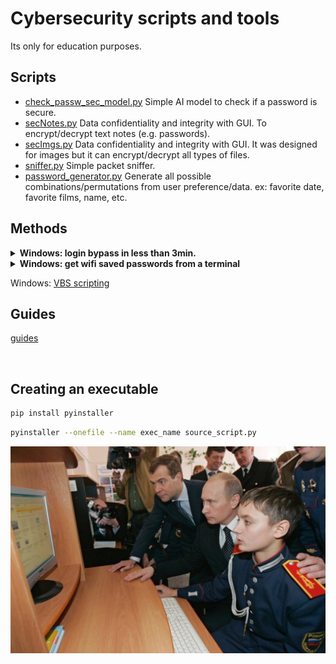 # Cybersecurity scripts and tools

Its only for education purposes.

## Scripts
- [check_passw_sec_model.py](./check_passw_sec_model.py) Simple AI model to check if a password is secure.
- [secNotes.py](./secNotes.py) Data confidentiality and integrity with GUI. To encrypt/decrypt text notes (e.g. passwords).
- [secImgs.py](./secImgs.py) Data confidentiality and integrity with GUI. It was designed for images but it can encrypt/decrypt all types of files.
- [sniffer.py](./sniffer.py) Simple packet sniffer.
- [password_generator.py](./password_generator.py) Generate all possible combinations/permutations from user preference/data. ex: favorite date, favorite films, name, etc.

## Methods
<!--- Windows --->
<details closed>
<summary><b>Windows: login bypass in less than 3min. </b></summary>
Execute the following commands.
<br>
  
```cmd
to do
```
</details>

<!--- Windows --->
<details closed>
<summary><b>Windows: get wifi saved passwords from a terminal</b></summary>
Execute the following command:
<br>

```cmd
netsh wlan show profiles
```
choose the profile of interest, then:
```cmd
netsh wlan show profile name=<ProfileName> key=clear
```
</details>

<!--- Windows --->
Windows: [VBS scripting](./VBScripts)


## Guides 
[guides](./guides)

<br>

## Creating an executable
```bash
pip install pyinstaller
```
```bash
pyinstaller --onefile --name exec_name source_script.py
```
![sec-tools](./ypcUniform.jpg)
